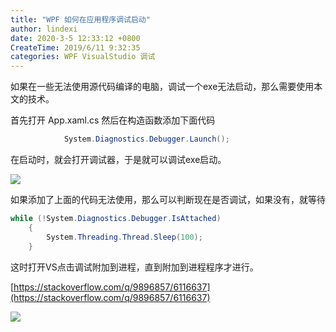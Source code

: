 ```yaml
---
title: "WPF 如何在应用程序调试启动"
author: lindexi
date: 2020-3-5 12:33:12 +0800
CreateTime: 2019/6/11 9:32:35
categories: WPF VisualStudio 调试
---
```


如果在一些无法使用源代码编译的电脑，调试一个exe无法启动，那么需要使用本文的技术。

<!--more-->


<!-- CreateTime:2019/6/11 9:32:35 -->


<!-- csdn -->
<!-- 标签：WPF，VisualStudio，调试 -->

首先打开 App.xaml.cs 然后在构造函数添加下面代码

```csharp
            System.Diagnostics.Debugger.Launch();

```

在启动时，就会打开调试器，于是就可以调试exe启动。

![](http://image.acmx.xyz/34fdad35-5dfe-a75b-2b4b-8c5e313038e2%2F20171030174351.jpg)

如果添加了上面的代码无法使用，那么可以判断现在是否调试，如果没有，就等待

```csharp
while (!System.Diagnostics.Debugger.IsAttached)
    {
    	System.Threading.Thread.Sleep(100);
    }
```

这时打开VS点击调试附加到进程，直到附加到进程程序才进行。

[https://stackoverflow.com/q/9896857/6116637](https://stackoverflow.com/q/9896857/6116637)

![](http://image.acmx.xyz/34fdad35-5dfe-a75b-2b4b-8c5e313038e2%2F2017117185341.jpg)

